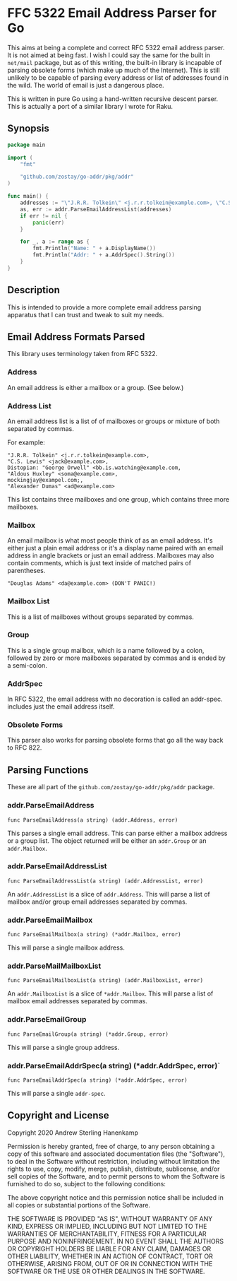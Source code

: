 # FFC 5322 Email Address Parser for Go

This aims at being a complete and correct RFC 5322 email address parser. It is
not aimed at being fast. I wish I could say the same for the built in `net/mail`
package, but as of this writing, the built-in library is incapable of parsing
obsolete forms (which make up much of the Internet). This is still unlikely to
be capable of parsing every address or list of addresses found in the wild. The
world of email is just a dangerous place.

This is written in pure Go using a hand-written recursive descent parser. This
is actually a port of a similar library I wrote for Raku.

## Synopsis

```go
package main

import (
    "fmt"

    "github.com/zostay/go-addr/pkg/addr"
)

func main() {
    addresses := "\"J.R.R. Tolkein\" <j.r.r.tolkein@example.com>, \"C.S. Lewis\" <jack@example.com>"
    as, err := addr.ParseEmailAddressList(addresses)
    if err != nil {
        panic(err)
    }

    for _, a := range as {
        fmt.Println("Name: " + a.DisplayName())
        fmt.Println("Addr: " + a.AddrSpec().String())
    }
}
```

## Description

This is intended to provide a more complete email address parsing apparatus that
I can trust and tweak to suit my needs.

## Email Address Formats Parsed

This library uses terminology taken from RFC 5322.

### Address

An email address is either a mailbox or a group. (See below.)

### Address List

An email address list is a list of of mailboxes or groups or mixture of both
separated by commas. 

For example:

```
"J.R.R. Tolkein" <j.r.r.tolkein@example.com>,
"C.S. Lewis" <jack@example.com>,
Distopian: "George Orwell" <bb.is.watching@example.com,
"Aldous Huxley" <soma@example.com>,
mockingjay@exampel.com;,
"Alexander Dumas" <ad@example.com>
```

This list contains three mailboxes and one group, which contains three more
mailboxes.

### Mailbox

An email mailbox is what most people think of as an email address. It's either
just a plain email address or it's a display name paired with an email address
in angle brackets or just an email address. Mailboxes may also contain comments,
which is just text inside of matched pairs of parentheses.

`"Douglas Adams" <da@example.com> (DON'T PANIC!)`

### Mailbox List

This is a list of mailboxes without groups separated by commas.

### Group

This is a single group mailbox, which is a name followed by a colon, followed by
zero or more mailboxes separated by commas and is ended by a semi-colon.

### AddrSpec

In RFC 5322, the email address with no decoration is called an addr-spec.
includes just the email address itself.

### Obsolete Forms

This parser also works for parsing obsolete forms that go all the way back to
RFC 822.

## Parsing Functions

These are all part of the `github.com/zostay/go-addr/pkg/addr` package.

### addr.ParseEmailAddress

`func ParseEmailAddress(a string) (addr.Address, error)`

This parses a single email address. This can parse either a mailbox address or a
group list. The object returned will be either an `addr.Group` or an
`addr.Mailbox`.

### addr.ParseEmailAddressList

`func ParseEmailAddressList(a string) (addr.AddressList, error)`

An `addr.AddressList` is a slice of `addr.Address`. This will parse a list of
mailbox and/or group email addresses separated by commas.

### addr.ParseEmailMailbox

`func ParseEmailMailbox(a string) (*addr.Mailbox, error)`

This will parse a single mailbox address.

### addr.ParseMailMailboxList

`func ParseEmailMailboxList(a string) (addr.MailboxList, error)`

An `addr.MailboxList` is a slice of `*addr.Mailbox`. This will parse a list of
mailbox email addresses separated by commas.

### addr.ParseEmailGroup

`func ParseEmailGroup(a string) (*addr.Group, error)`

This will parse a single group address.

### addr.ParseEmailAddrSpec(a string) (*addr.AddrSpec, error)`

`func ParseEmailAddrSpec(a string) (*addr.AddrSpec, error)`

This will parse a single `addr-spec`.

## Copyright and License

Copyright 2020 Andrew Sterling Hanenkamp

Permission is hereby granted, free of charge, to any person obtaining a copy of
this software and associated documentation files (the "Software"), to deal in
the Software without restriction, including without limitation the rights to
use, copy, modify, merge, publish, distribute, sublicense, and/or sell copies of
the Software, and to permit persons to whom the Software is furnished to do so,
subject to the following conditions:

The above copyright notice and this permission notice shall be included in all
copies or substantial portions of the Software.

THE SOFTWARE IS PROVIDED "AS IS", WITHOUT WARRANTY OF ANY KIND, EXPRESS OR
IMPLIED, INCLUDING BUT NOT LIMITED TO THE WARRANTIES OF MERCHANTABILITY, FITNESS
FOR A PARTICULAR PURPOSE AND NONINFRINGEMENT. IN NO EVENT SHALL THE AUTHORS OR
COPYRIGHT HOLDERS BE LIABLE FOR ANY CLAIM, DAMAGES OR OTHER LIABILITY, WHETHER
IN AN ACTION OF CONTRACT, TORT OR OTHERWISE, ARISING FROM, OUT OF OR IN
CONNECTION WITH THE SOFTWARE OR THE USE OR OTHER DEALINGS IN THE SOFTWARE.
